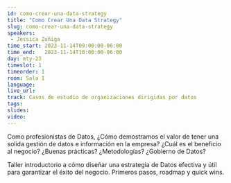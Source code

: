 ```yaml
---
id: como-crear-una-data-strategy
title: "Como Crear Una Data Strategy"
slug: como-crear-una-data-strategy
speakers:
 - Jessica Zuñiga
time_start: 2023-11-14T09:00:00-06:00
time_end:   2023-11-14T10:00:00-06:00
day: mty-23
timeslot: 1
timeorder: 1
room: Sala 1 
language: 
live_url: 
track: Casos de estudio de organizaciones dirigidas por datos
tags:
slides: 
video: 
---
```


Como profesionistas de Datos, ¿Cómo demostramos el valor de tener una solida gestión de datos e información en la empresa? ¿Cuál es el beneficio al negocio? ¿Buenas prácticas? ¿Metodologías? ¿Gobierno de Datos?

Taller introductorio a cómo diseñar una estrategia de Datos efectiva y útil para garantizar el éxito del negocio. Primeros pasos, roadmap y quick wins.



